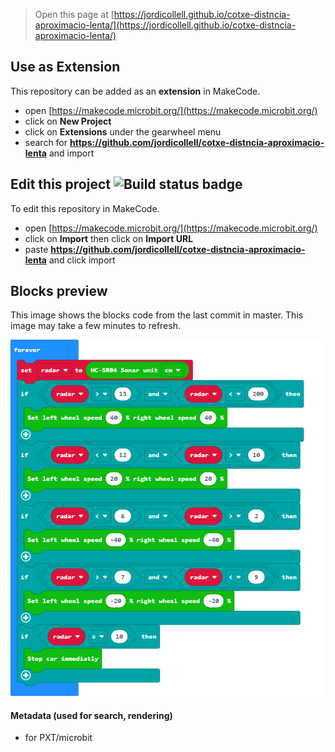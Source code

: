 
> Open this page at [https://jordicollell.github.io/cotxe-distncia-aproximacio-lenta/](https://jordicollell.github.io/cotxe-distncia-aproximacio-lenta/)

## Use as Extension

This repository can be added as an **extension** in MakeCode.

* open [https://makecode.microbit.org/](https://makecode.microbit.org/)
* click on **New Project**
* click on **Extensions** under the gearwheel menu
* search for **https://github.com/jordicollell/cotxe-distncia-aproximacio-lenta** and import

## Edit this project ![Build status badge](https://github.com/jordicollell/cotxe-distncia-aproximacio-lenta/workflows/MakeCode/badge.svg)

To edit this repository in MakeCode.

* open [https://makecode.microbit.org/](https://makecode.microbit.org/)
* click on **Import** then click on **Import URL**
* paste **https://github.com/jordicollell/cotxe-distncia-aproximacio-lenta** and click import

## Blocks preview

This image shows the blocks code from the last commit in master.
This image may take a few minutes to refresh.

![A rendered view of the blocks](https://github.com/jordicollell/cotxe-distncia-aproximacio-lenta/raw/master/.github/makecode/blocks.png)

#### Metadata (used for search, rendering)

* for PXT/microbit
<script src="https://makecode.com/gh-pages-embed.js"></script><script>makeCodeRender("{{ site.makecode.home_url }}", "{{ site.github.owner_name }}/{{ site.github.repository_name }}");</script>
